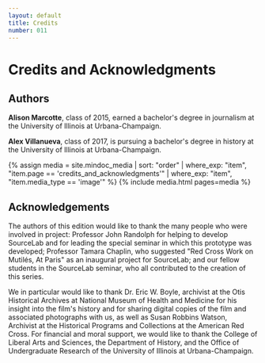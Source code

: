 ```yaml
---
layout: default
title: Credits
number: 011
---
```


# Credits and Acknowledgments

## Authors

**Alison Marcotte**, class of 2015, earned a bachelor's degree in journalism at the University of Illinois at Urbana-Champaign.

**Alex Villanueva**, class of 2017, is pursuing a bachelor's degree in history at the University of Illinois at Urbana-Champaign.

{% assign media = site.mindoc_media | sort: "order" | where_exp: "item", "item.page == 'credits_and_acknowledgments'" | where_exp: "item", "item.media_type == 'image'" %} 
{% include media.html pages=media %}

## Acknowledgements

The authors of this edition would like to thank the many people who were involved in project: Professor John Randolph for helping to develop SourceLab and for leading the special seminar in which this prototype was developed; Professor Tamara Chaplin, who suggested "Red Cross Work on Mutilés, At Paris" as an inaugural project for SourceLab; and our fellow students in the SourceLab seminar, who all contributed to the creation of this series.

We in particular would like to thank Dr. Eric W. Boyle, archivist at the Otis Historical Archives at National Museum of Health and Medicine for his insight into the film's history and for sharing digital copies of the film and associated photographs with us, as well as Susan Robbins Watson, Archivist at the Historical Programs and Collections at the American Red Cross. For financial and moral support, we would like to thank the College of Liberal Arts and Sciences, the Department of History, and the Office of Undergraduate Research of the University of Illinois at Urbana-Champaign.
